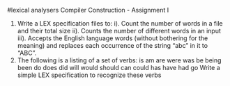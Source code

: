 #lexical analysers
Compiler Construction - Assignment I
1. Write a LEX specification files to:
i). Count the number of words in a file and their total size
ii). Counts the number of different words in an input
iii). Accepts the English language words (without bothering for the meaning) and
replaces each occurrence of the string “abc” in it to “ABC”.
2. The following is a listing of a set of verbs:
is am are were
was be being been
do does did will
would should can could
has have had go
Write a simple LEX specification to recognize these verbs
